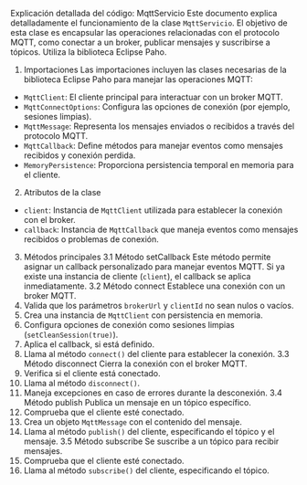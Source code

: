 Explicación detallada del código: MqttServicio
Este documento explica detalladamente el funcionamiento de la clase `MqttServicio`. El objetivo de esta clase es encapsular las operaciones relacionadas con el protocolo MQTT, como conectar a un broker, publicar mensajes y suscribirse a tópicos. Utiliza la biblioteca Eclipse Paho.
1. Importaciones
Las importaciones incluyen las clases necesarias de la biblioteca Eclipse Paho para manejar las operaciones MQTT:
- `MqttClient`: El cliente principal para interactuar con un broker MQTT.
- `MqttConnectOptions`: Configura las opciones de conexión (por ejemplo, sesiones limpias).
- `MqttMessage`: Representa los mensajes enviados o recibidos a través del protocolo MQTT.
- `MqttCallback`: Define métodos para manejar eventos como mensajes recibidos y conexión perdida.
- `MemoryPersistence`: Proporciona persistencia temporal en memoria para el cliente.
2. Atributos de la clase
- `client`: Instancia de `MqttClient` utilizada para establecer la conexión con el broker.
- `callback`: Instancia de `MqttCallback` que maneja eventos como mensajes recibidos o problemas de conexión.
3. Métodos principales
3.1 Método setCallback
Este método permite asignar un callback personalizado para manejar eventos MQTT. Si ya existe una instancia de cliente (`client`), el callback se aplica inmediatamente.
3.2 Método connect
Establece una conexión con un broker MQTT.
1. Valida que los parámetros `brokerUrl` y `clientId` no sean nulos o vacíos.
2. Crea una instancia de `MqttClient` con persistencia en memoria.
3. Configura opciones de conexión como sesiones limpias (`setCleanSession(true)`).
4. Aplica el callback, si está definido.
5. Llama al método `connect()` del cliente para establecer la conexión.
3.3 Método disconnect
Cierra la conexión con el broker MQTT.
1. Verifica si el cliente está conectado.
2. Llama al método `disconnect()`.
3. Maneja excepciones en caso de errores durante la desconexión.
3.4 Método publish
Publica un mensaje en un tópico específico.
1. Comprueba que el cliente esté conectado.
2. Crea un objeto `MqttMessage` con el contenido del mensaje.
3. Llama al método `publish()` del cliente, especificando el tópico y el mensaje.
3.5 Método subscribe
Se suscribe a un tópico para recibir mensajes.
1. Comprueba que el cliente esté conectado.
2. Llama al método `subscribe()` del cliente, especificando el tópico.
